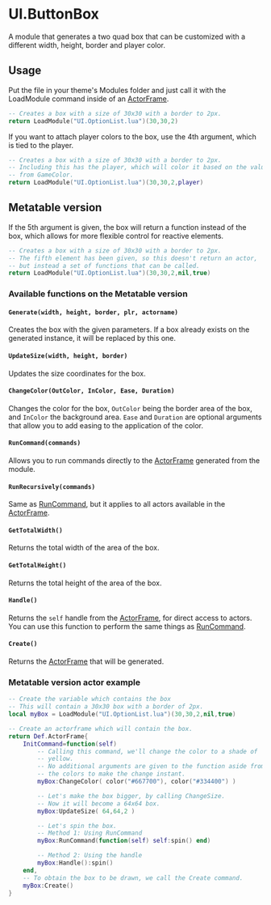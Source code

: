 # UI.ButtonBox
A module that generates a two quad box that can be customized with a different width, height, border and player color.

## Usage
Put the file in your theme's Modules folder and just call it with the LoadModule command inside of an [ActorFrame][ActFr].
```lua
-- Creates a box with a size of 30x30 with a border to 2px.
return LoadModule("UI.OptionList.lua")(30,30,2)
```

If you want to attach player colors to the box, use the 4th argument, which is tied to the player.
```lua
-- Creates a box with a size of 30x30 with a border to 2px.
-- Including this has the player, which will color it based on the value
-- from GameColor.
return LoadModule("UI.OptionList.lua")(30,30,2,player)
```

## Metatable version
If the 5th argument is given, the box will return a function instead of the box, which allows for more flexible control for reactive elements.
```lua
-- Creates a box with a size of 30x30 with a border to 2px.
-- The fifth element has been given, so this doesn't return an actor,
-- but instead a set of functions that can be called.
return LoadModule("UI.OptionList.lua")(30,30,2,nil,true)
```

### Available functions on the Metatable version

#### `Generate(width, height, border, plr, actorname)`
Creates the box with the given parameters. If a box already exists on the generated instance, it will be replaced by this one.

#### `UpdateSize(width, height, border)`
Updates the size coordinates for the box.

#### `ChangeColor(OutColor, InColor, Ease, Duration)`
Changes the color for the box, `OutColor` being the border area of the box,
and `InColor` the background area. `Ease` and `Duration` are optional arguments that allow you to add easing to the application of the color.

#### `RunCommand(commands)`
Allows you to run commands directly to the [ActorFrame][ActFr] generated from the module.

#### `RunRecursively(commands)`
Same as [RunCommand](#RunCommand), but it applies to all actors available in the [ActorFrame][ActFr].

#### `GetTotalWidth()`
Returns the total width of the area of the box.

#### `GetTotalHeight()`
Returns the total height of the area of the box.

#### `Handle()`
Returns the `self` handle from the [ActorFrame][ActFr], for direct access to actors. You can use this function to perform the same things as [RunCommand](#RunCommand).

#### `Create()`
Returns the [ActorFrame][ActFr] that will be generated.

### Metatable version actor example
```lua
-- Create the variable which contains the box
-- This will contain a 30x30 box with a border of 2px.
local myBox = LoadModule("UI.OptionList.lua")(30,30,2,nil,true)

-- Create an actorframe which will contain the box.
return Def.ActorFrame{
	InitCommand=function(self)
		-- Calling this command, we'll change the color to a shade of
		-- yellow.
		-- No additional arguments are given to the function aside from
		-- the colors to make the change instant.
		myBox:ChangeColor( color("#667700"), color("#334400") )

		-- Let's make the box bigger, by calling ChangeSize.
		-- Now it will become a 64x64 box.
		myBox:UpdateSize( 64,64,2 )

		-- Let's spin the box.
		-- Method 1: Using RunCommand
		myBox:RunCommand(function(self) self:spin() end)

		-- Method 2: Using the handle
		myBox:Handle():spin()
	end,
	-- To obtain the box to be drawn, we call the Create command.
	myBox:Create()
}
```

[ActFr]: https://outfox.wiki/dev/actors/actortypes/actorframe/